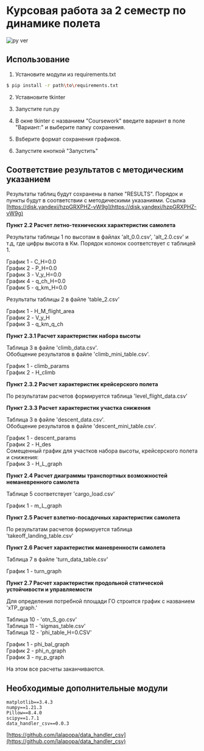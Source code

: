 # Курсовая работа за 2 семестр по динамике полета

![py ver](https://img.shields.io/badge/Python-3.9%2B-blue)

## Использование

1. Установите модули из requirements.txt
```sh
$ pip install -r path\to\requirements.txt
```
2. Уставновите tkinter 

3. Запустите run.py

4. В окне tkinter с названием "Coursework" введите вариант в поле "Вариант:" и выберите папку сохранения.

5. Вsберите формат сохранения графиков.

6. Запустите кнопкой "Запустить"

## Соответствие результатов с методическим указанием

Результаты таблиц будут сохранены в папке "RESULTS". 
Порядок и пункты будут в соответствии с методическими указаниями. 
Ссылка [https://disk.yandexi/hzpGRXPHZ-vW9g](https://disk.yandexi/hzpGRXPHZ-vW9g)   

**Пункт 2.2 Расчет летно-технических характеристик самолета**

Результаты таблицы 1 по высотам в файлах 'alt_0.0.csv', 'alt_2.0.csv' и т.д, где цифры высота в Км. Порядок колонок соответствует с таблицей 1.

График 1 - C_H=0.0\
График 2 - P_H=0.0\
График 3 - V_y_H=0.0\
График 4 - q_ch_H=0.0\
График 5 - q_km_H=0.0

Результаты таблицы 2 в файле 'table_2.csv'

График 1 - H_M_flight_area\
График 2 - V_y_H\
График 3 - q_km_q_ch


**Пункт 2.3.1 Расчет характеристик набора высоты**

Таблица 3 в файле 'climb_data.csv'.\
Обобщение результатов в файле 'climb_mini_table.csv'.

График 1 - climb_params\
График 2 - H_climb

**Пункт 2.3.2 Расчет характеристик крейсерского полета**

По результатам расчетов формируется таблица 'level_flight_data.csv'

**Пункт 2.3.3 Расчет характеристик участка снижения**

Таблица 3 в файле 'descent_data.csv'.\
Обобщение результатов в файле 'descent_mini_table.csv'.

График 1 - descent_params\
График 2 - H_des\
Сомещенный график для участков набора высоты, крейсерского полета и снижения:\
График 3 - H_L_graph

**Пункт 2.4 Расчет диаграммы транспортных возможностей неманевренного самолета**

Таблице 5 соответствует 'cargo_load.csv'

График 1 - m_L_graph

**Пункт 2.5 Расчет взлетно-посадочных характеристик самолета**

По результатам расчетов формируется таблица 'takeoff_landing_table.csv'

**Пункт 2.6 Расчет характеристик маневренности самолета**

Таблица 7 в файле 'turn_data_table.csv'

График 1 - turn_graph

**Пункт 2.7 Расчет характеристик продольной статической устойчивости и управляемости**

Для определения потребной площади ГО строится график с названием 'xTP_graph.'

Таблица 10 - 'otn_S_go.csv'\
Таблица 11 - 'sigmas_table.csv'\
Таблица 12 - 'phi_table_H=0.CSV'

График 1 - phi_bal_graph\
График 2 - phi_n_graph\
График 3 - ny_p_graph

На этом все расчеты заканчиваются. 

## Необходимые дополнительные модули

	matplotlib==3.4.3
	numpy==1.21.3
	Pillow==8.4.0
	scipy==1.7.1
	data_handler_csv==0.0.3

[https://github.com/lalapopa/data_handler_csv](https://github.com/lalapopa/data_handler_csv)


